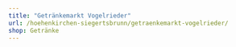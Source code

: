 ```yaml
---
title: "Getränkemarkt Vogelrieder"
url: /hoehenkirchen-siegertsbrunn/getraenkemarkt-vogelrieder/
shop: Getränke
---
```

